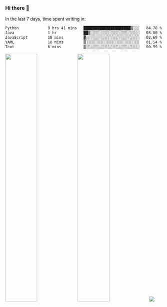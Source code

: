 ### Hi there 👋

In the last 7 days, time spent writing in:

<!--START_SECTION:waka-->

```txt
Python             9 hrs 41 mins   █████████████████████▒░░░   84.78 %
Java               1 hr            ██▒░░░░░░░░░░░░░░░░░░░░░░   08.80 %
JavaScript         18 mins         ▓░░░░░░░░░░░░░░░░░░░░░░░░   02.69 %
YAML               10 mins         ▒░░░░░░░░░░░░░░░░░░░░░░░░   01.54 %
Text               6 mins          ▒░░░░░░░░░░░░░░░░░░░░░░░░   00.99 %
```

<!--END_SECTION:waka-->

<img src="https://wakatime.com/share/@jimtje/5d0c92de-08f8-4a72-8f2f-6a9693d1e318.svg" width=45% height=45%> <img src="https://wakatime.com/share/@jimtje/501498ae-bda5-4da7-a89d-b40bcdd5556d.svg" width=45% height=45%>
![](https://hit.yhype.me/github/profile?user_id=43537315)

